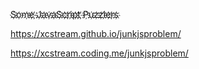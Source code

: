 S҉o҉m҉e҉ ҉J҉a҉v҉a҉S҉c҉r҉i҉p҉t҉ ҉P҉u҉z҉z҉l҉e҉r҉s҉

https://xcstream.github.io/junkjsproblem/

https://xcstream.coding.me/junkjsproblem/
